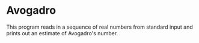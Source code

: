 # Avogadro
This program reads in a sequence of real numbers from standard input and prints out an estimate of Avogadro's number.
